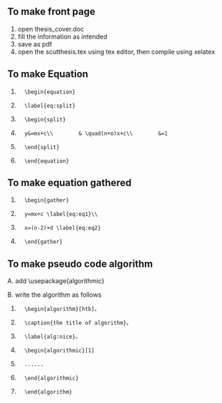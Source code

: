 ## To make front page ##
1. open thesis_cover.doc
2. fill the information as intended
3. save as pdf
4. open the scutthesis.tex using tex editor, then compile using xelatex

## To make Equation ##
1.       \begin{equation}
2.       \label{eq:split} 
3.       \begin{split}
4.       y&=mx+c\\        & \quad(n+o)x+c\\        &=1
5.       \end{split}
6.       \end{equation}

## To make equation gathered
1.       \begin{gather}
2.       y=mx+c \label{eq:eq1}\\ 
3.       x=(n-2)+d \label{eq:eq2}
4.       \end{gather}

## To make pseudo code algorithm ##
A. add \usepackage{algorithmic}

B. write the algorithm as follows

1.       \begin{algorithm}[htb]。
2.       \caption{the title of algorithm}。
3.       \label{alg:nice}。
4.       \begin{algorithmic}[1]
5.       ......
6.       \end{algorithmic}
7.       \end{algorithm}
